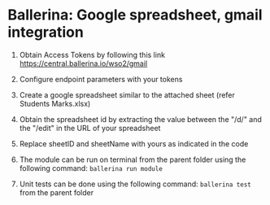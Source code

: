 # Ballerina: Google spreadsheet, gmail integration

1) Obtain Access Tokens by following this link https://central.ballerina.io/wso2/gmail

2) Configure endpoint parameters with your tokens

3) Create a google spreadsheet similar to the attached sheet (refer Students Marks.xlsx)

4) Obtain the spreadsheet id by extracting the value between the "/d/" and the "/edit" in the URL of your spreadsheet

5) Replace sheetID and sheetName with yours as indicated in the code

6) The module can be run on terminal from the parent folder using the following command: `ballerina run module`

7) Unit tests can be done using the following command: `ballerina test` from the parent folder
